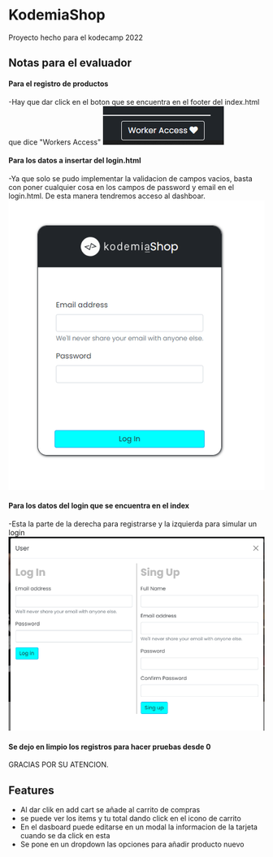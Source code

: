 
# KodemiaShop

Proyecto hecho para el kodecamp 2022


## Notas para el evaluador

#### Para el registro de productos

-Hay que dar click en el boton que se encuentra en el footer del index.html que dice "Workers Access"
![App Screenshot](https://github.com/JoseSom/KodeCampShop/blob/main/assets/img/ButtonAccess.PNG)

#### Para los datos a insertar del login.html

-Ya que solo se pudo implementar la validacion de campos vacios, basta con poner cualquier cosa en los campos de password y email en el login.html. De esta manera tendremos acceso al dashboar.
![App Screenshot](https://github.com/JoseSom/KodeCampShop/blob/main/assets/img/Login.PNG)

#### Para los datos del login que se encuentra en el index
-Esta la parte de la derecha para registrarse y la izquierda para simular un login
![App Screenshot](https://github.com/JoseSom/KodeCampShop/blob/main/assets/img/user.PNG)

#### Se dejo en limpio los registros para hacer pruebas desde 0

GRACIAS POR SU ATENCION.


## Features

- Al dar clik en add cart se añade al carrito de compras
- se puede ver los items y tu total dando click en el icono de carrito
- En el dasboard puede editarse en un modal la informacion de la tarjeta cuando se da click en esta
- Se pone en un dropdown las opciones para añadir producto nuevo

